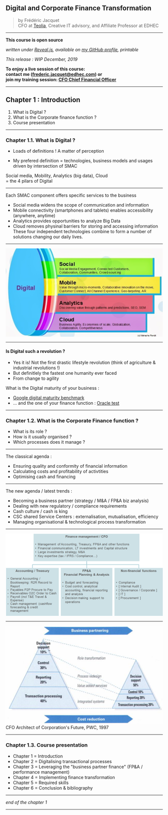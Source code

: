 ## Digital and Corporate Finance Transformation  


> by Frédéric Jacquet<br />
> CFO at [Teolia](https://www.teolia.fr/), Creative IT advisory, and Affiliate Professor at EDHEC    



---

**This course is open source**

*written under [Reveal.js](https://revealjs.com/#/), available on [my GitHub profile](https://github.com/fredericjacquet2), printable*

*This release : WIP December, 2019*

**To enjoy a live session of this course:      
contact me (frederic.jacquet@edhec.com) or      
join my training session: [CFO Chief Financial Officer](http://www.lesechos-formation.fr/catalogue/formations-metiers/finance-gestion/cfo-chief-financial-officer.html#programme)**

---

## Chapter 1 : Introduction

1. What is Digital ?
2. What is the Corporate finance function ?
3. Course presentation

----

### Chapter 1.1. What is Digital ?

- Loads of definitions ! A matter of perception   

- My prefered definition = technologies, business models and usages driven by intersection of SMAC   

Social media, Mobility, Analytics (big data), Cloud    
= the 4 pilars of Digital

----

Each SMAC component offers specific services to the business  
- Social media widens the scope of communication and information 
- Mobile connectivity (smartphones and tablets) enables accessibility (anywhere, anytime)
- Analytics provides opportunities to analyze Big Data  
- Cloud removes physinal barriers for storing and accessing information  
These four independent technologies combine to form a number of solutions changing our daily lives. 

----

<img src="images/smac.png" style="background:none; border:none; box-shadow:none;"/>

----

#### Is Digital such a revolution ? 

- Yes it is! Not the first drastic lifestyle revolution (think of agriculture & industrial revolutions !)  
- But definitlely the fastest one humanity ever faced   
- From change to agility    

What is the Digital maturity of your business :       
- [Google digital maturity benchmark](https://digitalmaturitybenchmark.withgoogle.com/en/advertisers/)    
- ... and the one of your finance function : [Oracle test](https://valuenavigator.oracle.com/resources/VNAssessment/index.html?root=assmntQns&assmnt=AT00000001)      

----

### Chapter 1.2. What is the Corporate Finance function ?

- What is its role ?
- How is it usually organised ?
- Which processes does it manage ?

----

The classical agenda : 
- Ensuring quality and conformity of financial information
- Calculating costs and profitability of activtities
- Optimising cash and financing

----

The new agenda / latest trends :

- Becoming a business partner (strategy / M&A / FP&A biz analysis)   
- Dealing with new regulatory / compliance requirements
- Cash culture / cash is king
- CSC shared Service Centers : externalisation, mutualisation, efficiency
- Managing organisational & technological process transformation    

----

<img src="images/cforga.png" style="background:none; border:none; box-shadow:none;"/>

----

<img src="images/pwc TF.png" style="background:none; border:none; box-shadow:none;"/>      
CFO Architect of Corporation's Future, PWC, 1997

----

### Chapter 1.3. Course presentation
  
- Chapter 1 = Introduction
- Chapter 2 = Digitalising transactional processes
- Chapter 3 = Leveraging the "business partner finance" (FP&A / performance management)
- Chapter 4 = Implementing finance transformation
- Chapter 5 = Required skills 
- Chapter 6 = Conclusion & bibliography

----

*end of the chapter 1*

----

